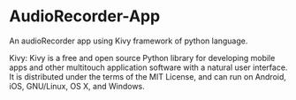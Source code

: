 # AudioRecorder-App
An audioRecorder app using Kivy framework of python language.

Kivy: 
Kivy is a free and open source Python library for developing mobile apps and other multitouch application software with a natural user interface. It is distributed under the terms of the MIT License, and can run on Android, iOS, GNU/Linux, OS X, and Windows.
